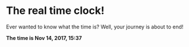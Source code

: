 # The real time clock!

Ever wanted to know what the time is? Well, your journey is about to end!

**The time is Nov 14, 2017, 15:37**